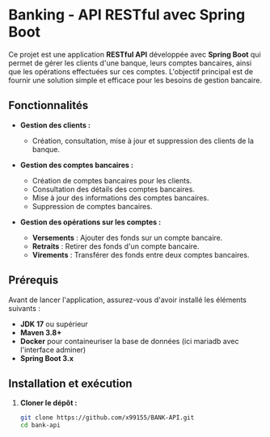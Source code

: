 # Banking - API RESTful avec Spring Boot

Ce projet est une application **RESTful API** développée avec **Spring Boot** qui permet de gérer les clients d'une banque, leurs comptes bancaires, ainsi que les opérations effectuées sur ces comptes. L'objectif principal est de fournir une solution simple et efficace pour les besoins de gestion bancaire.

## Fonctionnalités

- **Gestion des clients :**
    - Création, consultation, mise à jour et suppression des clients de la banque.

- **Gestion des comptes bancaires :**
    - Création de comptes bancaires pour les clients.
    - Consultation des détails des comptes bancaires.
    - Mise à jour des informations des comptes bancaires.
    - Suppression de comptes bancaires.

- **Gestion des opérations sur les comptes :**
    - **Versements** : Ajouter des fonds sur un compte bancaire.
    - **Retraits** : Retirer des fonds d'un compte bancaire.
    - **Virements** : Transférer des fonds entre deux comptes bancaires.

## Prérequis

Avant de lancer l'application, assurez-vous d'avoir installé les éléments suivants :

- **JDK 17** ou supérieur
- **Maven 3.8+**
- **Docker** pour containeuriser la base de données (ici mariadb avec l'interface adminer)
- **Spring Boot 3.x**

## Installation et exécution

1. **Cloner le dépôt :**
   ```bash
   git clone https://github.com/x99155/BANK-API.git
   cd bank-api
